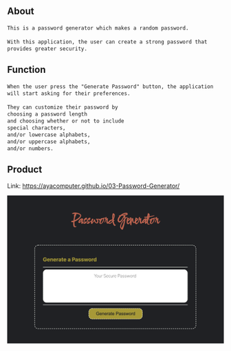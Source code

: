 ## About 
```
This is a password generator which makes a random password.

With this application, the user can create a strong password that provides greater security.   
```
## Function
```
When the user press the "Generate Password" button, the application will start asking for their preferences.

They can customize their password by
choosing a password length 
and choosing whether or not to include 
special characters, 
and/or lowercase alphabets,
and/or uppercase alphabets,
and/or numbers.

```

## Product
Link: https://ayacomputer.github.io/03-Password-Generator/

![the screen shot of the application](product-img.png)
